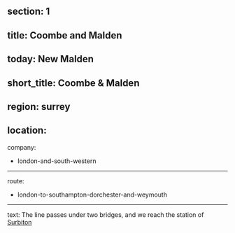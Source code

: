 section: 1
----
title: Coombe and Malden
----
today: New Malden
----
short_title: Coombe & Malden
----
region: surrey
----
location:
----
company:
- london-and-south-western
----
route:
- london-to-southampton-dorchester-and-weymouth
----
text: The line passes under two bridges, and we reach the station of [Surbiton](/stations/surbiton)
